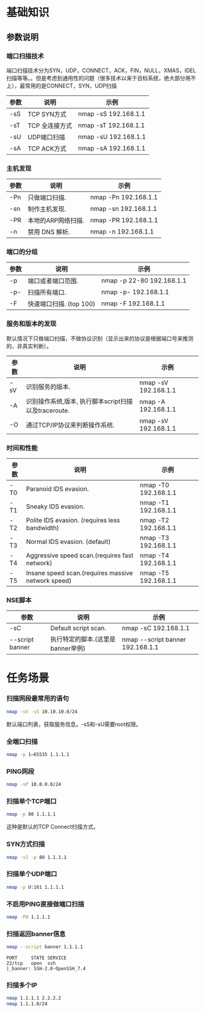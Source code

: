 # 基础知识

## 参数说明
### 端口扫描技术
端口扫描技术分为SYN，UDP，CONNECT，ACK，FIN，NULL，XMAS，IDEL扫描等等。。但是考虑到通用性的问题（很多技术以来于目标系统，绝大部分用不上），最常用的是CONNECT，SYN，UDP扫描

| 参数 | 说明 | 示例 |
| -- | -- | -- |
| -sS | TCP SYN方式 | nmap -sS 192.168.1.1 |
| -sT | TCP 全连接方式 | nmap -sT 192.168.1.1 |
|   -sU  |     UDP端口扫描     | nmap -sU 192.168.1.1 |
|   -sA  |   TCP ACK方式  | nmap -sA 192.168.1.1 |

### 主机发现
| 参数 |        说明        |          示例          |
| -- | -- | -- |
|   -Pn  |         只做端口扫描.         | nmap -Pn 192.168.1.1 |
|   -sn  |       制作主机发现.      | nmap -sn 192.168.1.1 |
|   -PR  | 本地的ARP网络扫描. | nmap -PR 192.168.1.1 |
|   -n   |     禁用 DNS 解析.     |  nmap -n 192.168.1.1 |

### 端口的分组
| 参数 |        说明        |          示例          |
| -- | -- | -- |
|   -p   |    端口或者端口范围.    | nmap -p 22-80 192.168.1.1 |
|   -p-  |      扫描所有端口.      |    nmap -p- 192.168.1.1   |
|   -F   | 快速端口扫描. (top 100) |    nmap -F 192.168.1.1    |

### 服务和版本的发现
默认情况下只做端口扫描，不做协议识别（显示出来的协议是根据端口号来推测的，非真实判断）。

| 参数 |        说明        |          示例          |
| -- | -- | -- |
|   -sV  | 识别服务的版本. | nmap -sV 192.168.1.1 |
|   -A   |      识别操作系统,版本, 执行脚本script扫描以及traceroute.      |  nmap -A 192.168.1.1 |
|   -O  | 通过TCP/IP协议来判断操作系统. | nmap -sV 192.168.1.1 |

### 时间和性能
| 参数 |        说明        |          示例          |
| -- | -- | -- |
|   -T0  |       Paranoid IDS evasion.      | nmap -T0 192.168.1.1 |
|   -T1  |        Sneaky IDS evasion.       | nmap -T1 192.168.1.1 |
|   -T2  |        Polite IDS evasion. (requires less bandwidth)       | nmap -T2 192.168.1.1 |
|   -T3  |   Normal IDS evasion. (default)  | nmap -T3 192.168.1.1 |
|   -T4  |      Aggressive speed scan.(requires fast network)      | nmap -T4 192.168.1.1 |
|   -T5  |        Insane speed scan.(requires massive network speed)        | nmap -T5 192.168.1.1 |

### NSE脚本
| 参数 |        说明        |          示例          |
| -- | -- | -- |
|       -sC       |  Default script scan.  | nmap -sC 192.168.1.1 |
| --script banner | 执行特定的脚本.(这里是banner举例) | nmap --script banner 192.168.1.1 |
# 任务场景

### 扫描网段最常用的语句
```bash
nmap -sV -sS 10.10.10.0/24
```
默认端口列表，获取服务信息。-sS和-sU需要root权限。

### 全端口扫描
```bash
nmap -p 1–65535 1.1.1.1
```

### PING网段
```bash
nmap -sP 10.0.0.0/24
```

### 扫描单个TCP端口
```bash
nmap -p 80 1.1.1.1
```
这种是默认的TCP Connect扫描方式。

### SYN方式扫描
```bash
nmap -sS -p 80 1.1.1.1
```

### 扫描单个UDP端口
```bash
nmap -p U:161 1.1.1.1
```

### 不启用PING直接做端口扫描
```bash
nmap -P0 1.1.1.1
```

### 扫描返回banner信息
```bash
nmap --script banner 1.1.1.1
```
```
PORT     STATE SERVICE
22/tcp   open  ssh
|_banner: SSH-2.0-OpenSSH_7.4
```

### 扫描多个IP
```bash
nmap 1.1.1.1 2.2.2.2
nmap 1.1.1.0/24
```

